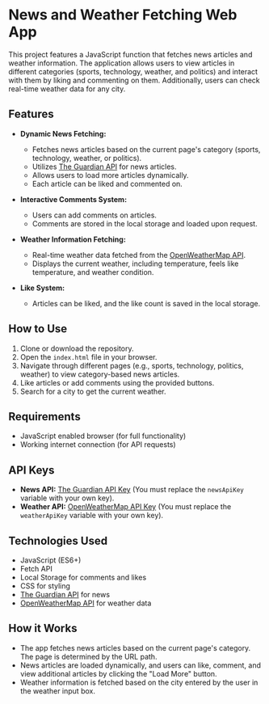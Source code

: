 # News and Weather Fetching Web App

This project features a JavaScript function that fetches news articles and weather information. The application allows users to view articles in different categories (sports, technology, weather, and politics) and interact with them by liking and commenting on them. Additionally, users can check real-time weather data for any city.

## Features

- **Dynamic News Fetching:** 
  - Fetches news articles based on the current page's category (sports, technology, weather, or politics).
  - Utilizes [The Guardian API](https://open-platform.theguardian.com/documentation/) for news articles.
  - Allows users to load more articles dynamically.
  - Each article can be liked and commented on.

- **Interactive Comments System:**
  - Users can add comments on articles.
  - Comments are stored in the local storage and loaded upon request.

- **Weather Information Fetching:**
  - Real-time weather data fetched from the [OpenWeatherMap API](https://openweathermap.org/api).
  - Displays the current weather, including temperature, feels like temperature, and weather condition.

- **Like System:**
  - Articles can be liked, and the like count is saved in the local storage.

## How to Use

1. Clone or download the repository.
2. Open the `index.html` file in your browser.
3. Navigate through different pages (e.g., sports, technology, politics, weather) to view category-based news articles.
4. Like articles or add comments using the provided buttons.
5. Search for a city to get the current weather.

## Requirements

- JavaScript enabled browser (for full functionality)
- Working internet connection (for API requests)

## API Keys

- **News API:** [The Guardian API Key](https://content.guardianapis.com/) (You must replace the `newsApiKey` variable with your own key).
- **Weather API:** [OpenWeatherMap API Key](https://openweathermap.org/appid) (You must replace the `weatherApiKey` variable with your own key).

## Technologies Used

- JavaScript (ES6+)
- Fetch API
- Local Storage for comments and likes
- CSS for styling
- [The Guardian API](https://open-platform.theguardian.com/documentation/) for news
- [OpenWeatherMap API](https://openweathermap.org/api) for weather data

## How it Works

- The app fetches news articles based on the current page's category. The page is determined by the URL path.
- News articles are loaded dynamically, and users can like, comment, and view additional articles by clicking the "Load More" button.
- Weather information is fetched based on the city entered by the user in the weather input box.


